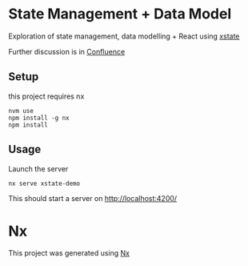 # State Management + Data Model

Exploration of state management, data modelling + React 
using [xstate](https://xstate.js.org/)

Further discussion is in [Confluence](https://classy.atlassian.net/l/c/doN3g9Rj)

## Setup

this project requires nx

```
nvm use
npm install -g nx
npm install
```

## Usage

Launch the server

```bash
nx serve xstate-demo
```

This should start a server on [http://localhost:4200/](http://localhost:4200/)

# Nx

This project was generated using [Nx](https://nx.dev)

